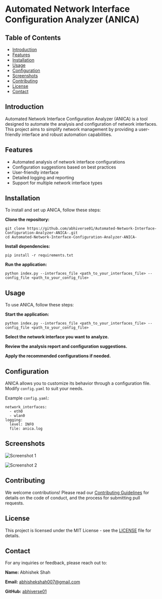 <h1>Automated Network Interface Configuration Analyzer (ANICA)</h1>

<h2>Table of Contents</h2>
<ul>
  <li><a href="#introduction">Introduction</a></li>
  <li><a href="#features">Features</a></li>
  <li><a href="#installation">Installation</a></li>
  <li><a href="#usage">Usage</a></li>
  <li><a href="#configuration">Configuration</a></li>
  <li><a href="#screenshots">Screenshots</a></li>
  <li><a href="#contributing">Contributing</a></li>
  <li><a href="#license">License</a></li>
  <li><a href="#contact">Contact</a></li>
</ul>

<h2 id="introduction">Introduction</h2>
<p>Automated Network Interface Configuration Analyzer (ANICA) is a tool designed to automate the analysis and configuration of network interfaces. This project aims to simplify network management by providing a user-friendly interface and robust automation capabilities.</p>

<h2 id="features">Features</h2>
<ul>
  <li>Automated analysis of network interface configurations</li>
  <li>Configuration suggestions based on best practices</li>
  <li>User-friendly interface</li>
  <li>Detailed logging and reporting</li>
  <li>Support for multiple network interface types</li>
</ul>

<h2 id="installation">Installation</h2>
<p>To install and set up ANICA, follow these steps:</p>
<p><strong>Clone the repository:</strong></p>
<pre><code>git clone https://github.com/abhiverse01/Automated-Network-Interface-Configuration-Analyzer-ANICA-.git
cd Automated-Network-Interface-Configuration-Analyzer-ANICA-
</code></pre>
<p><strong>Install dependencies:</strong></p>
<pre><code>pip install -r requirements.txt
</code></pre>
<p><strong>Run the application:</strong></p>
<pre><code>python index.py --interfaces_file &lt;path_to_your_interfaces_file&gt; --config_file &lt;path_to_your_config_file&gt;
</code></pre>

<h2 id="usage">Usage</h2>
<p>To use ANICA, follow these steps:</p>
<p><strong>Start the application:</strong></p>
<pre><code>python index.py --interfaces_file &lt;path_to_your_interfaces_file&gt; --config_file &lt;path_to_your_config_file&gt;
</code></pre>
<p><strong>Select the network interface you want to analyze.</strong></p>
<p><strong>Review the analysis report and configuration suggestions.</strong></p>
<p><strong>Apply the recommended configurations if needed.</strong></p>

<h2 id="configuration">Configuration</h2>
<p>ANICA allows you to customize its behavior through a configuration file. Modify <code>config.yaml</code> to suit your needs.</p>
<p>Example <code>config.yaml</code>:</p>
<pre><code>network_interfaces:
  - eth0
  - wlan0
logging:
  level: INFO
  file: anica.log
</code></pre>

<h2 id="screenshots">Screenshots</h2>
<p><img src="screenshots/screenshot1.png" alt="Screenshot 1" /></p>
<p><img src="screenshots/screenshot2.png" alt="Screenshot 2" /></p>

<h2 id="contributing">Contributing</h2>
<p>We welcome contributions! Please read our <a href="CONTRIBUTING.md">Contributing Guidelines</a> for details on the code of conduct, and the process for submitting pull requests.</p>

<h2 id="license">License</h2>
<p>This project is licensed under the MIT License - see the <a href="LICENSE">LICENSE</a> file for details.</p>

<h2 id="contact">Contact</h2>
<p>For any inquiries or feedback, please reach out to:</p>
<p><strong>Name:</strong> Abhishek Shah</p>
<p><strong>Email:</strong> <a href="mailto:abhishekshah007@gmail.com">abhishekshah007@gmail.com</a></p>
<p><strong>GitHub:</strong> <a href="https://github.com/abhiverse01">abhiverse01</a></p>


